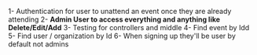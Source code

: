 

1- Authentication for user to unattend an event once they are already attending
2- **Admin User to access everything and anything like Delete/Edit/Add**
3- Testing for controllers and middle
4- Find event by Idd 
5- Find user / organization by Id 
6- When signing up they'll be user by default not admins 
